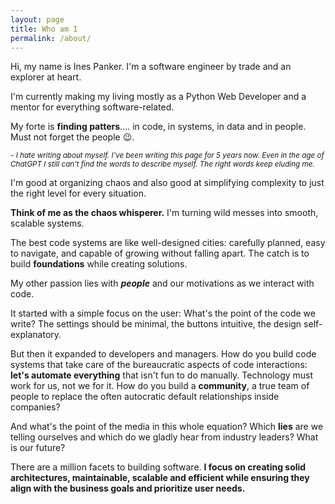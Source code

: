 ```yaml
---
layout: page
title: Who am I
permalink: /about/
---
```


Hi, my name is Ines Panker. I'm a software engineer by trade and an explorer at heart. 

I'm currently making my living mostly as a Python Web Developer and a mentor for everything software-related. 

My forte is **finding patters**.... in code, in systems, in data and in people. Must not forget the people 😉.

<small>- *I hate writing about myself. I've been writing this page for 5 years now. Even in the age of ChatGPT I still can't find the words to describe myself. The right words keep eluding me.*</small>

I'm good at organizing chaos and also good at simplifying complexity to just the right level for every situation. 

**Think of me as the chaos whisperer.** I'm turning wild messes into smooth, scalable systems. 

The best code systems are like well-designed cities: carefully planned, easy to navigate, and capable of growing without falling apart. The catch is to build **foundations** while creating solutions.

My other passion lies with ***people*** and our motivations as we interact with code.

It started with a simple focus on the user: What's the point of the code we write? The settings should be minimal, the buttons intuitive, the design self-explanatory.

But then it expanded to developers and managers. How do you build code systems that take care of the bureaucratic aspects of code interactions: **let's automate everything** that isn't fun to do manually. Technology must work for us, not we for it. How do you build a **community**, a true team of people to replace the often autocratic default relationships inside companies? 

And what's the point of the media in this whole equation? Which **lies** are we telling ourselves and which do we gladly hear from industry leaders? What is our future?

There are a million facets to building software. **I focus on creating solid architectures, maintainable, scalable and efficient while ensuring they align with the business goals and prioritize user needs.**
